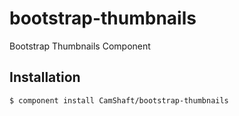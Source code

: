 
# bootstrap-thumbnails

  Bootstrap Thumbnails Component


## Installation

    $ component install CamShaft/bootstrap-thumbnails
